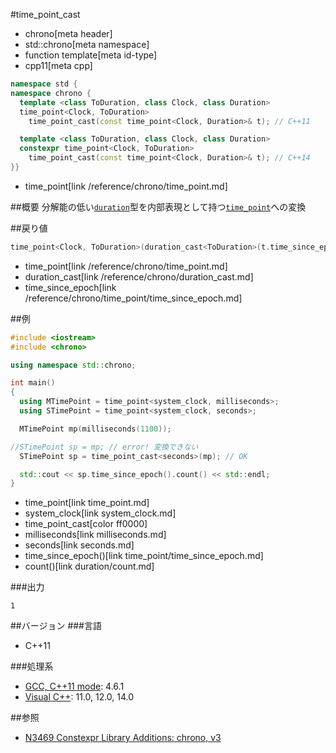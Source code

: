 #time_point_cast
* chrono[meta header]
* std::chrono[meta namespace]
* function template[meta id-type]
* cpp11[meta cpp]

```cpp
namespace std {
namespace chrono {
  template <class ToDuration, class Clock, class Duration>
  time_point<Clock, ToDuration>
    time_point_cast(const time_point<Clock, Duration>& t); // C++11

  template <class ToDuration, class Clock, class Duration>
  constexpr time_point<Clock, ToDuration>
    time_point_cast(const time_point<Clock, Duration>& t); // C++14
}}
```
* time_point[link /reference/chrono/time_point.md]

##概要
分解能の低い[`duration`](/reference/chrono/duration.md)型を内部表現として持つ[`time_point`](/reference/chrono/time_point.md)への変換


##戻り値
```cpp
time_point<Clock, ToDuration>(duration_cast<ToDuration>(t.time_since_epoch()));
```
* time_point[link /reference/chrono/time_point.md]
* duration_cast[link /reference/chrono/duration_cast.md]
* time_since_epoch[link /reference/chrono/time_point/time_since_epoch.md]

##例
```cpp
#include <iostream>
#include <chrono>

using namespace std::chrono;

int main()
{
  using MTimePoint = time_point<system_clock, milliseconds>;
  using STimePoint = time_point<system_clock, seconds>;

  MTimePoint mp(milliseconds(1100));

//STimePoint sp = mp; // error! 変換できない
  STimePoint sp = time_point_cast<seconds>(mp); // OK

  std::cout << sp.time_since_epoch().count() << std::endl;
}
```
* time_point[link time_point.md]
* system_clock[link system_clock.md]
* time_point_cast[color ff0000]
* milliseconds[link milliseconds.md]
* seconds[link seconds.md]
* time_since_epoch()[link time_point/time_since_epoch.md]
* count()[link duration/count.md]

###出力
```
1
```

##バージョン
###言語
- C++11

###処理系
- [GCC, C++11 mode](/implementation.md#gcc): 4.6.1
- [Visual C++](/implementation.md#visual_cpp): 11.0, 12.0, 14.0

##参照
- [N3469 Constexpr Library Additions: chrono, v3](http://www.open-std.org/jtc1/sc22/wg21/docs/papers/2012/n3469.html)

